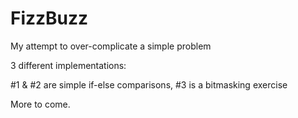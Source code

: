 FizzBuzz
========

My attempt to over-complicate a simple problem

3 different implementations: 

\#1 & #2 are simple if-else comparisons, #3 is a bitmasking exercise

More to come.
